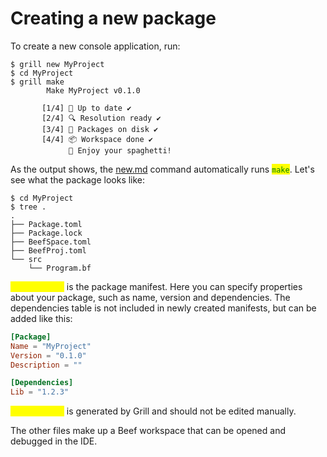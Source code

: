 # Creating a new package

To create a new console application, run:

```
$ grill new MyProject
$ cd MyProject
$ grill make
        Make MyProject v0.1.0

       [1/4] 🧭 Up to date ✔
       [2/4] 🔍 Resolution ready ✔
       [3/4] 🚚 Packages on disk ✔
       [4/4] 📦 Workspace done ✔
             🍝 Enjoy your spaghetti!
```

As the output shows, the [new.md](../commands/new.md "mention") command automatically runs <mark style="color:green;">`make`</mark>. Let's see what the package looks like:

```
$ cd MyProject
$ tree .
.
├── Package.toml
├── Package.lock
├── BeefSpace.toml
├── BeefProj.toml
└── src
    └── Program.bf
```

<mark style="color:yellow;">`Package.toml`</mark> is the package manifest. Here you can specify properties about your package, such as name, version and dependencies. The dependencies table is not included in newly created manifests, but can be added like this:

```toml
[Package]
Name = "MyProject"
Version = "0.1.0"
Description = ""

[Dependencies]
Lib = "1.2.3"
```

<mark style="color:yellow;">`Package.lock`</mark> is generated by Grill and should not be edited manually.

The other files make up a Beef workspace that can be opened and debugged in the IDE.
